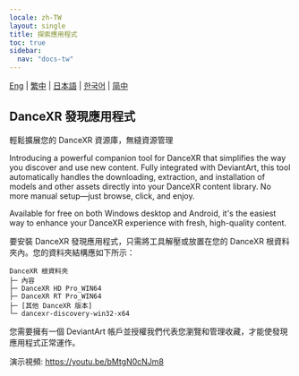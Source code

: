 ```yaml
---
locale: zh-TW
layout: single
title: 探索應用程式
toc: true
sidebar:
  nav: "docs-tw"
---
```

[Eng](/dancexr/features/discovery) | [繁中](/tw/dancexr/features/discovery) | [日本語](/jp/dancexr/features/discovery) | [한국어](/kr/dancexr/features/discovery) | [简中](/zh/dancexr/features/discovery)

## DanceXR 發現應用程式
輕鬆擴展您的 DanceXR 資源庫，無縫資源管理

Introducing a powerful companion tool for DanceXR that simplifies the way you discover and use new content. Fully integrated with DeviantArt, this tool automatically handles the downloading, extraction, and installation of models and other assets directly into your DanceXR content library. No more manual setup—just browse, click, and enjoy.

Available for free on both Windows desktop and Android, it's the easiest way to enhance your DanceXR experience with fresh, high-quality content.

要安裝 DanceXR 發現應用程式，只需將工具解壓或放置在您的 DanceXR 根資料夾內。您的資料夾結構應如下所示：

```
DanceXR 根資料夾
├─ 內容
├─ DanceXR HD Pro_WIN64
├─ DanceXR RT Pro_WIN64
├─ [其他 DanceXR 版本]
└─ dancexr-discovery-win32-x64
```

您需要擁有一個 DeviantArt 帳戶並授權我們代表您瀏覽和管理收藏，才能使發現應用程式正常運作。

演示視頻: https://youtu.be/bMtgN0cNJm8